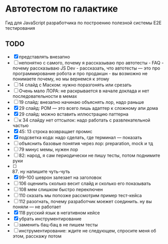 # Автотестом по галактике

Гид для JavaScript разработчика по построению полезной системы E2E тестирования

## TODO

- [x] представлять внезапно
- [ ] непонятно с самого, почему я рассказываю про автотесты
        - FAQ
        - почему рассказываю JS Dev
        - рассказать, что автотесты — это про программирование робота и про продакшн
        - вы возможно не понимаете почему, но мы вернемся к этому
- [ ] 14 слайд с Маском: нужно поразгонять или срезать
- [ ] Очень мало ЛОРА: не раскрывается в начале доклада и нет последовательности в мемах
- [ ] 19 слайд: внезапно начинаю объяснять лор, надо раньше
- [x] 29 слайд: POM — это всего лишь адаптер к сложному апи дома
- [x] 29 слайд: можно вставить иллюстрацию паттерна
- [ ] к 34 слайду нет оттсылок: надо работать с развлекательной частью
- [x] 45: 13 строка возвращает промис
- [x] подсветка кода: надо сделать, где терминал — показать
- [ ] объяснить базовые понятия через лор: preparation, mock и тд
- [ ] 79 минус мемы, нужен лор
- [ ] 82: народ, я сам периодически не пишу тесты, потом поднимите руки
- [ ] 87. ну напишите чуть-чуть
- [x] 99–100 шеврон залезает на заголовок
- [ ] 106 оцениить сколько весит слайд и сколько его показывать
- [ ] 108 мем слишком быстро переключен
- [ ] 110 сказать мы попозже рассмотрим пример тест-кейса
- [ ] 112 разогнать, почему разработчик моежет соединить. ну вы поняли — не работает
- [x] 118 русский язык в негативном кейсе
- [x] убрать инструментирование
- [ ] заменить бац-бац в не пишем тесты
- [ ] инструментирование: ждите не следующем, спросите меня об этом, расскажу потом
